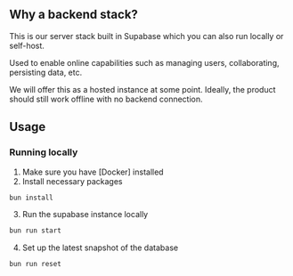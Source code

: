 ## Why a backend stack?

This is our server stack built in Supabase which you can also run locally or
self-host.

Used to enable online capabilities such as managing users, collaborating,
persisting data, etc.

We will offer this as a hosted instance at some point. Ideally, the product
should still work offline with no backend connection.

## Usage

### Running locally

1. Make sure you have [Docker] installed
2. Install necessary packages

```bash
bun install
```

3. Run the supabase instance locally

```bash
bun run start
```

4. Set up the latest snapshot of the database

```bash
bun run reset
```
